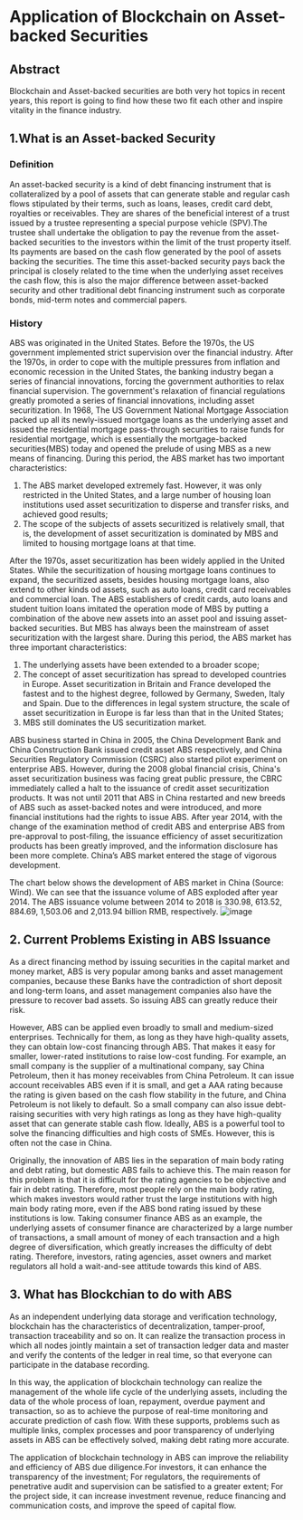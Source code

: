 # Application of Blockchain on Asset-backed Securities
## Abstract
Blockchain and Asset-backed securities are both very hot topics in recent years, this report is going to find how these two fit each other and inspire vitality in the finance industry.

## 1.What is an Asset-backed Security
### Definition
An asset-backed security is a kind of debt financing instrument that is collateralized by a pool of assets that can generate stable and regular cash flows stipulated by their terms, such as loans, leases, credit card debt, royalties or receivables. They are shares of the beneficial interest of a trust issued by a trustee representing a special purpose vehicle (SPV).The trustee shall undertake the obligation to pay the revenue from the asset-backed securities to the investors within the limit of the trust property itself. Its payments are based on the cash flow generated by the pool of assets backing the securities. The time this asset-backed security pays back the principal is closely related to the time when the underlying asset receives the cash flow, this is also the major difference between asset-backed security and other traditional debt financing instrument such as corporate bonds, mid-term notes and commercial papers.

### History
ABS was originated in the United States. Before the 1970s, the US government implemented strict supervision over the financial industry. After the 1970s, in order to cope with the multiple pressures from inflation and economic recession in the United States, the banking industry began a series of financial innovations, forcing the government authorities to relax financial supervision. The government's relaxation of financial regulations greatly promoted a series of financial innovations, including asset securitization. In 1968, The US Government National Mortgage Association packed up all its newly-issued mortgage loans as the underlying asset and issued the residential mortgage pass-through securities to raise funds for residential mortgage, which is essentially the mortgage-backed securities(MBS) today and opened the prelude of using MBS as a new means of financing. During this period, the ABS market has two important characteristics: 
   1. The ABS market developed extremely fast. However, it was only restricted in the United States, and a large number of housing loan institutions used asset securitization to disperse and transfer risks, and achieved good results; 
   2. The scope of the subjects of assets securitized is relatively small, that is, the development of asset securitization is dominated by MBS and limited to housing mortgage loans at that time.
   
After the 1970s, asset securitization has been widely applied in the United States. While the securitization of housing mortgage loans continues to expand, the securitized assets, besides housing mortgage loans, also extend to other kinds od assets, such as auto loans, credit card receivables and commercial loan. The ABS establishers of credit cards, auto loans and student tuition loans imitated the operation mode of MBS by putting a combination of the above new assets into an asset pool and issuing asset-backed securities. But MBS has always been the mainstream of asset securitization with the largest share. During this period, the ABS market has three important characteristics: 
   1. The underlying assets have been extended to a broader scope; 
   2. The concept of asset securitization has spread to developed countries in Europe. Asset securitization in Britain and France developed the fastest and to the highest degree, followed by Germany, Sweden, Italy and Spain. Due to the differences in legal system structure, the scale of asset securitization in Europe is far less than that in the United States; 
   3. MBS still dominates the US securitization market. 

ABS business started in China in 2005, the China Development Bank and China Construction Bank issued credit asset ABS respectively, and China Securities Regulatory Commission (CSRC) also started pilot experiment on enterprise ABS. However, during the 2008 global financial crisis, China's asset securitization business was facing great public pressure, the CBRC immediately called a halt to the issuance of credit asset securitization products. It was not until 2011 that ABS in China restarted and new breeds of ABS such as asset-backed notes and were introduced, and more financial institutions had the rights to issue ABS. After year 2014, with the change of the examination method of credit ABS and enterprise ABS from pre-approval to post-filing, the issuance efficiency of asset securitization products has been greatly improved, and the information disclosure has been more complete. China’s ABS market entered the stage of vigorous development.

The chart below shows the development of ABS market in China (Source: Wind). We can see that the issuance volume of ABS exploded after year 2014. The ABS issuance volume between 2014 to 2018 is 330.98, 613.52, 884.69, 1,503.06 and 2,013.94 billion RMB, respectively. 
![image](https://github.com/KexinLiuPHBS/PHBS_BlockChain_2018/blob/master/pg1.png)

## 2. Current Problems Existing in ABS Issuance
As a direct financing method by issuing securities in the capital market and money market, ABS is very popular among banks and asset management companies, because these Banks have the contradiction of short deposit and long-term loans, and asset management companies also have the pressure to recover bad assets. So issuing ABS can greatly reduce their risk.

However, ABS can be applied even broadly to small and medium-sized enterprises. Technically for them, as long as they have high-quality assets, they can obtain low-cost financing through ABS. That makes it easy for smaller, lower-rated institutions to raise low-cost funding. For example, an small company is the supplier of a multinational company, say China Petroleum, then it has money receivables from China Petroleum. It can issue account receivables ABS even if it is small, and get a AAA rating because the rating is given based on the cash flow stability in the future, and China Petroleum is not likely to default. So a small company can also issue debt-raising securities with very high ratings as long as they have high-quality asset that can generate stable cash flow. Ideally, ABS is a powerful tool to solve the financing difficulties and high costs of SMEs. However, this is often not the case in China. 

Originally, the innovation of ABS lies in the separation of main body rating and debt rating, but domestic ABS fails to achieve this. The main reason for this problem is that it is difficult for the rating agencies to be objective and fair in debt rating. Therefore, most people rely on the main body rating, which makes investors would rather trust the large institutions with high main body rating more, even if the ABS bond rating issued by these institutions is low. Taking consumer finance ABS as an example, the underlying assets of consumer finance are characterized by a large number of transactions, a small amount of money of each transaction and a high degree of diversification, which greatly increases the difficulty of debt rating. Therefore, investors, rating agencies, asset owners and market regulators all hold a wait-and-see attitude towards this kind of ABS.

## 3. What has Blockchian to do with ABS
As an independent underlying data storage and verification technology, blockchain has the characteristics of decentralization, tamper-proof, transaction traceability and so on. It can realize the transaction process in which all nodes jointly maintain a set of transaction ledger data and master and verify the contents of the ledger in real time, so that everyone can participate in the database recording.

In this way, the application of blockchain technology can realize the management of the whole life cycle of the underlying assets, including the data of the whole process of loan, repayment, overdue payment and transaction, so as to achieve the purpose of real-time monitoring and accurate prediction of cash flow. With these supports, problems such as multiple links, complex processes and poor transparency of underlying assets in ABS can be effectively solved, making debt rating more accurate.

The application of blockchain technology in ABS can improve the reliability and efficiency of ABS due diligence.For investors, it can enhance the transparency of the investment; For regulators, the requirements of penetrative audit and supervision can be satisfied to a greater extent; For the project side, it can increase investment revenue, reduce financing and communication costs, and improve the speed of capital flow.
